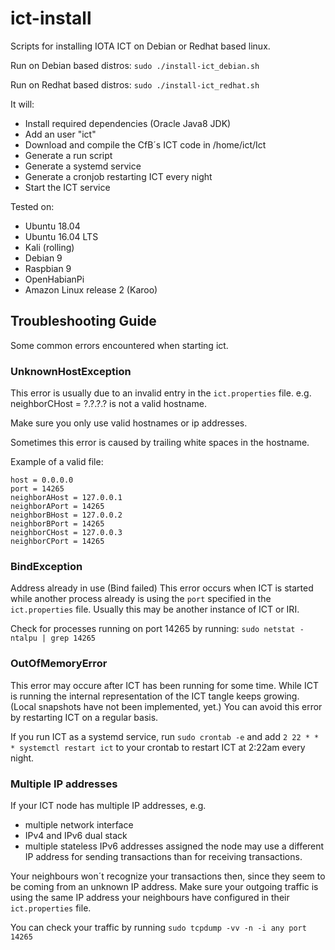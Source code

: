 # ict-install
Scripts for installing IOTA ICT on Debian or Redhat based linux.

Run on Debian based distros:
`sudo ./install-ict_debian.sh`

Run on Redhat based distros:
`sudo ./install-ict_redhat.sh`


It will:
* Install required dependencies (Oracle Java8 JDK) 
* Add an user "ict"
* Download and compile the CfB´s ICT code in /home/ict/Ict
* Generate a run script
* Generate a systemd service
* Generate a cronjob restarting ICT every night
* Start the ICT service


Tested on:
* Ubuntu 18.04
* Ubuntu 16.04 LTS
* Kali (rolling)
* Debian 9
* Raspbian 9
* OpenHabianPi
* Amazon Linux release 2 (Karoo)

## Troubleshooting Guide

Some common errors encountered when starting ict.

### UnknownHostException

This error is usually due to an invalid entry in the `ict.properties` file.
e.g. neighborCHost = ?.?.?.?
is not a valid hostname.

Make sure you only use valid hostnames or ip addresses.

Sometimes this error is caused by trailing white spaces in the hostname.

Example of a valid file:

```
host = 0.0.0.0
port = 14265
neighborAHost = 127.0.0.1
neighborAPort = 14265
neighborBHost = 127.0.0.2
neighborBPort = 14265
neighborCHost = 127.0.0.3
neighborCPort = 14265
```

### BindException

Address already in use (Bind failed)
This error occurs when ICT is started while another process already is using the `port` specified in the `ict.properties` file.
Usually this may be another instance of ICT or IRI.

Check for processes running on port 14265 by running:
`sudo netstat -ntalpu | grep 14265`

### OutOfMemoryError

This error may occure after ICT has been running for some time.
While ICT is running the internal representation of the ICT tangle keeps growing.
(Local snapshots have not been implemented, yet.)
You can avoid this error by restarting ICT on a regular basis.

If you run ICT as a systemd service, run
`sudo crontab -e`
and add
`2 22 * * * systemctl restart ict`
to your crontab to restart ICT at 2:22am every night.

### Multiple IP addresses

If your ICT node has multiple IP addresses, e.g.
- multiple network interface
- IPv4 and IPv6 dual stack
- multiple stateless IPv6 addresses assigned
the node may use a different IP address for sending transactions than for receiving transactions.

Your neighbours won´t recognize your transactions then, since they seem to be coming from an unknown IP address.
Make sure your outgoing traffic is using the same IP address your neighbours have configured in their `ict.properties` file.

You can check your traffic by running
`sudo tcpdump -vv -n -i any port 14265`



